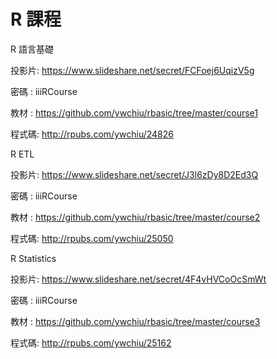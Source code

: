 R 課程
======
R 語言基礎

投影片: https://www.slideshare.net/secret/FCFoej6UqizV5g

密碼  : iiiRCourse

教材  : https://github.com/ywchiu/rbasic/tree/master/course1

程式碼: http://rpubs.com/ywchiu/24826



R ETL

投影片: https://www.slideshare.net/secret/J3l6zDy8D2Ed3Q

密碼  : iiiRCourse

教材  : https://github.com/ywchiu/rbasic/tree/master/course2

程式碼: http://rpubs.com/ywchiu/25050



R Statistics

投影片: https://www.slideshare.net/secret/4F4vHVCoOcSmWt

密碼  : iiiRCourse

教材  : https://github.com/ywchiu/rbasic/tree/master/course3

程式碼: http://rpubs.com/ywchiu/25162


